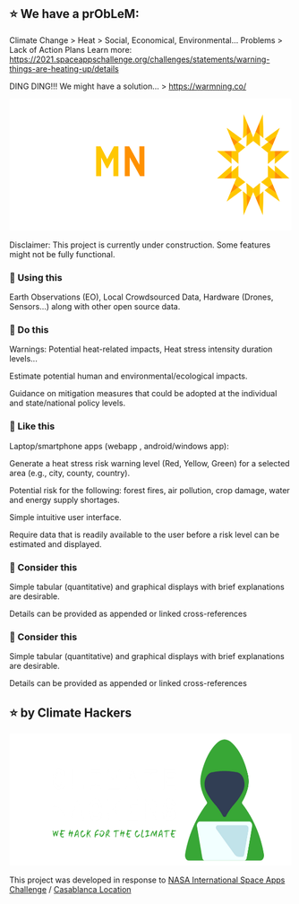 ## :star: We have a prObLeM:
Climate Change > Heat > Social, Economical, Environmental… Problems > Lack of Action Plans
Learn more: https://2021.spaceappschallenge.org/challenges/statements/warning-things-are-heating-up/details

DING DING!!! We might have a solution... > https://warmning.co/

<p align="center">
  <img width="700" height="235" src="https://github.com/usmhic/Warmning/blob/main/res/img/warmnig_logo/widetrans.png">
</p>

Disclaimer: This project is currently under construction. Some features might not be fully functional.

### :pushpin: Using this
Earth Observations (EO), Local Crowdsourced Data, Hardware (Drones, Sensors...) along with other open source data.

### :pushpin: Do this

Warnings: Potential heat-related impacts, Heat stress intensity duration levels...

Estimate potential human and environmental/ecological impacts.

Guidance on mitigation measures that could be adopted at the individual and state/national policy levels.

### :pushpin: Like this

Laptop/smartphone apps (webapp , android/windows app):

Generate a heat stress risk warning level (Red, Yellow, Green) for a selected area (e.g., city, county, country).

Potential risk for the following: forest fires, air pollution, crop damage, water and energy supply shortages.

Simple intuitive user interface.

Require data that is readily available to the user before a risk level can be estimated and displayed.

### :pushpin: Consider this

Simple tabular (quantitative) and graphical displays with brief explanations are desirable.

Details can be provided as appended or linked cross-references

### :pushpin: Consider this

Simple tabular (quantitative) and graphical displays with brief explanations are desirable.

Details can be provided as appended or linked cross-references


## :star: by Climate Hackers
<p align="center">
  <img width="700" height="235" src="https://github.com/usmhic/Warmning/blob/main/res/img/team_logo/widetrans.png">
</p>

This project was developed in response to <a href="https://2021.spaceappschallenge.org/challenges/statements/warning-things-are-heating-up">NASA International Space Apps Challenge</a> / <a href="https://2021.spaceappschallenge.org/locations/casablanca/">Casablanca Location</a>
